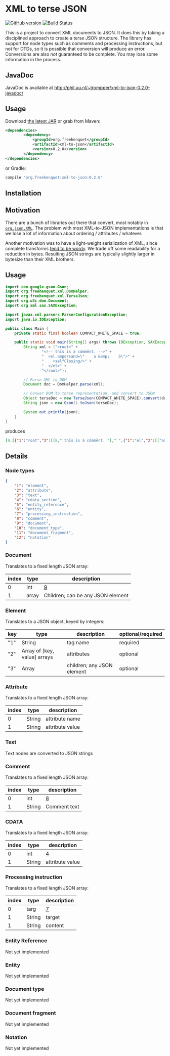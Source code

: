 # XML to terse JSON
[![GitHub version](https://badge.fury.io/gh/digitalheir%2Fjava-xml-to-json.svg)](http://badge.fury.io/gh/digitalheir%2Fjava-xml-to-json)
[![Build Status](https://travis-ci.org/digitalheir/java-xml-to-json.svg?branch=master)](https://travis-ci.org/digitalheir/java-xml-to-json)

This is a project to convert XML documents to JSON. It does this by taking a disciplined approach
 to create a terse JSON structure. The library has support for node types such as comments and processing instructions,
 but not for DTDs, so it is possible that conversion will produce an error. Conversions are also *not* guaranteed to be
 complete. You may lose some information in the process.

## JavaDoc
JavaDoc is available at http://phil.uu.nl/~trompper/xml-to-json-0.2.0-javadoc/

## Usage
Download [the latest JAR](https://github.com/digitalheir/java-xml-to-json/releases/latest) or grab from Maven:

```xml
<dependencies>
        <dependency>
            <groupId>org.freehenquet</groupId>
            <artifactId>xml-to-json</artifactId>
            <version>0.2.0</version>
        </dependency>
</dependencies>
```

or Gradle:
```groovy
compile 'org.freehenquet:xml-to-json:0.2.0'
```

## Installation


## Motivation
There are a bunch of libraries out there that convert, most notably in [`org.json.XML`](http://www.json.org/javadoc/org/json/XML.html). 
The problem with most XML-to-JSON implementations is that we lose a lot of information about ordering / attributes / whatever.

Another motivation was to have a light-weight serialization of XML, since complete transforms 
[tend to be wordy](https://github.com/digitalheir/ruby-xml-to-json). We 
trade off  some readability for a reduction in bytes. Resulting JSON strings are typically slightly larger in bytesize 
than their XML brothers.

## Usage
```java
import com.google.gson.Gson;
import org.freehenquet.xml.DomHelper;
import org.freehenquet.xml.TerseJson;
import org.w3c.dom.Document;
import org.xml.sax.SAXException;

import javax.xml.parsers.ParserConfigurationException;
import java.io.IOException;

public class Main {
    private static final boolean COMPACT_WHITE_SPACE = true;

    public static void main(String[] args) throws IOException, SAXException, ParserConfigurationException {
        String xml = ("<root>" +
                "<!-- thïs ïs à cómmënt. -->" +
                "  <el ampersand=\"    a &amp;    b\">" +
                "    <selfClosing/>" +
                "  </el>" +
                "</root>");

        // Parse XML to DOM
        Document doc = DomHelper.parse(xml);

        // Conver DOM to terse representation, and convert to JSON
        Object terseDoc = new TerseJson(COMPACT_WHITE_SPACE).convert(doc);
        String json = new Gson().toJson(terseDoc);

        System.out.println(json);
    }
}
```

produces

```json
[9,[{"1":"root","3":[[8," thïs ïs à cómmënt. "]," ",{"1":"el","2":[["ampersand","    a \u0026    b"]],"3":[" ",{"1":"selfClosing"}," "]}]}]]
```

## Details

### Node types
```json
{ 
    "1": "element",
    "2": "attribute",
    "3": "text",
    "4": "cdata_section",
    "5": "entity_reference",
    "6": "entity",
    "7": "processing_instruction",
    "8": "comment",
    "9": "document",
    "10": "document_type",
    "11": "document_fragment",
    "12": "notation"
}
```

### Document
Translates to a fixed length JSON array:

|index|type|description|
|---|---|---|
|0|int|[9](#node-types)|
|1|array|Children; can be any JSON element|

### Element
Translates to a JSON object, keyed by integers:

|key|type|description|optional/required|
|---|---|---|---|
|"1"|String|tag name|required|
|"2"|Array of [key, value] arrays|attributes|optional|
|"3"|Array|children; any JSON element|optional|

### Attribute
Translates to a fixed length JSON array:

|index|type|description|
|---|---|---|
|0|String|attribute name|
|1|String|attribute value|

### Text
Text nodes are converted to JSON strings

### Comment
Translates to a fixed length JSON array:

|index|type|description|
|---|---|---|
|0|int|[8](#node-types)|
|1|String|Comment text|

### CDATA
Translates to a fixed length JSON array:

|index|type|description|
|---|---|---|
|0|int|[4](#node-types)|
|1|String|attribute value|

### Processing instruction
Translates to a fixed length JSON array:

|index|type|description|
|---|---|---|
|0|targ|[7](#node-types)|
|1|String|target|
|1|String|content|

### Entity Reference
Not yet implemented

### Entity 
Not yet implemented

### Document type
Not yet implemented

### Document fragment
Not yet implemented

### Notation
Not yet implemented
